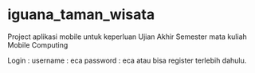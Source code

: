 # iguana_taman_wisata

Project aplikasi mobile untuk keperluan Ujian Akhir Semester mata kuliah Mobile Computing

Login :
username : eca    password : eca
          atau
bisa register terlebih dahulu.


